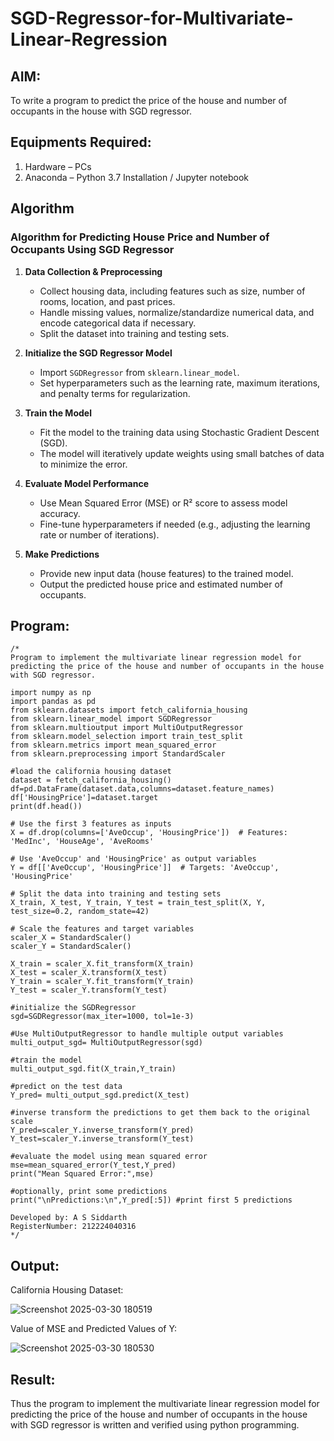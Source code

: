 # SGD-Regressor-for-Multivariate-Linear-Regression

## AIM:
To write a program to predict the price of the house and number of occupants in the house with SGD regressor.

## Equipments Required:
1. Hardware – PCs
2. Anaconda – Python 3.7 Installation / Jupyter notebook

## Algorithm
### Algorithm for Predicting House Price and Number of Occupants Using SGD Regressor  

1. **Data Collection & Preprocessing**  
   - Collect housing data, including features such as size, number of rooms, location, and past prices.  
   - Handle missing values, normalize/standardize numerical data, and encode categorical data if necessary.  
   - Split the dataset into training and testing sets.  

2. **Initialize the SGD Regressor Model**  
   - Import `SGDRegressor` from `sklearn.linear_model`.  
   - Set hyperparameters such as the learning rate, maximum iterations, and penalty terms for regularization.  

3. **Train the Model**  
   - Fit the model to the training data using Stochastic Gradient Descent (SGD).  
   - The model will iteratively update weights using small batches of data to minimize the error.  

4. **Evaluate Model Performance**  
   - Use Mean Squared Error (MSE) or R² score to assess model accuracy.  
   - Fine-tune hyperparameters if needed (e.g., adjusting the learning rate or number of iterations).  

5. **Make Predictions**  
   - Provide new input data (house features) to the trained model.  
   - Output the predicted house price and estimated number of occupants.  


## Program:
```
/*
Program to implement the multivariate linear regression model for predicting the price of the house and number of occupants in the house with SGD regressor.

import numpy as np
import pandas as pd
from sklearn.datasets import fetch_california_housing
from sklearn.linear_model import SGDRegressor
from sklearn.multioutput import MultiOutputRegressor
from sklearn.model_selection import train_test_split
from sklearn.metrics import mean_squared_error
from sklearn.preprocessing import StandardScaler

#load the california housing dataset
dataset = fetch_california_housing()
df=pd.DataFrame(dataset.data,columns=dataset.feature_names)
df['HousingPrice']=dataset.target
print(df.head())

# Use the first 3 features as inputs
X = df.drop(columns=['AveOccup', 'HousingPrice'])  # Features: 'MedInc', 'HouseAge', 'AveRooms'

# Use 'AveOccup' and 'HousingPrice' as output variables
Y = df[['AveOccup', 'HousingPrice']]  # Targets: 'AveOccup', 'HousingPrice'

# Split the data into training and testing sets
X_train, X_test, Y_train, Y_test = train_test_split(X, Y, test_size=0.2, random_state=42)

# Scale the features and target variables
scaler_X = StandardScaler()
scaler_Y = StandardScaler()

X_train = scaler_X.fit_transform(X_train)
X_test = scaler_X.transform(X_test)
Y_train = scaler_Y.fit_transform(Y_train)
Y_test = scaler_Y.transform(Y_test)

#initialize the SGDRegressor
sgd=SGDRegressor(max_iter=1000, tol=1e-3)

#Use MultiOutputRegressor to handle multiple output variables
multi_output_sgd= MultiOutputRegressor(sgd)

#train the model
multi_output_sgd.fit(X_train,Y_train)

#predict on the test data
Y_pred= multi_output_sgd.predict(X_test)

#inverse transform the predictions to get them back to the original scale
Y_pred=scaler_Y.inverse_transform(Y_pred)
Y_test=scaler_Y.inverse_transform(Y_test)

#evaluate the model using mean squared error
mse=mean_squared_error(Y_test,Y_pred)
print("Mean Squared Error:",mse)

#optionally, print some predictions
print("\nPredictions:\n",Y_pred[:5]) #print first 5 predictions

Developed by: A S Siddarth
RegisterNumber: 212224040316
*/
```

## Output:

California Housing Dataset:

![Screenshot 2025-03-30 180519](https://github.com/user-attachments/assets/8d93162b-6df7-4ef4-80cb-3a23298f0222)

Value of MSE and Predicted Values of Y:

![Screenshot 2025-03-30 180530](https://github.com/user-attachments/assets/acb55be5-6210-4300-b7ab-734f8a9b7ef2)


## Result:
Thus the program to implement the multivariate linear regression model for predicting the price of the house and number of occupants in the house with SGD regressor is written and verified using python programming.
